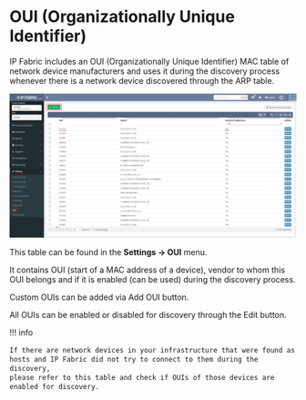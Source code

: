 # OUI (Organizationally Unique Identifier)

IP Fabric includes an OUI (Organizationally Unique Identifier) MAC table
of network device manufacturers and uses it during the discovery process
whenever there is a network device discovered through the ARP table.

![OUI table](OUI.png)

This table can be found in the **Settings → OUI** menu.

It contains OUI (start of a MAC address of a device), vendor to whom
this OUI belongs and if it is enabled (can be used) during the discovery
process.

Custom OUIs can be added via Add OUI button.

All OUIs can be enabled or disabled for discovery through the Edit
button.

!!! info

    If there are network devices in your infrastructure that were found as
    hosts and IP Fabric did not try to connect to them during the discovery,
    please refer to this table and check if OUIs of those devices are
    enabled for discovery.
